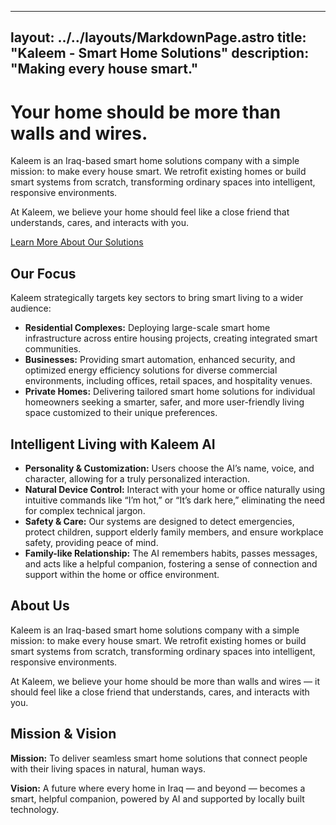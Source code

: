 
---
layout: ../../layouts/MarkdownPage.astro
title: "Kaleem - Smart Home Solutions"
description: "Making every house smart."
---


# Your home should be more than walls and wires.

Kaleem is an Iraq-based smart home solutions company with a simple mission: to make every house smart. We retrofit existing homes or build smart systems from scratch, transforming ordinary spaces into intelligent, responsive environments.

At Kaleem, we believe your home should feel like a close friend that understands, cares, and interacts with you.

[Learn More About Our Solutions](/solutions)

## Our Focus

Kaleem strategically targets key sectors to bring smart living to a wider audience:

*   **Residential Complexes:** Deploying large-scale smart home infrastructure across entire housing projects, creating integrated smart communities.
*   **Businesses:** Providing smart automation, enhanced security, and optimized energy efficiency solutions for diverse commercial environments, including offices, retail spaces, and hospitality venues.
*   **Private Homes:** Delivering tailored smart home solutions for individual homeowners seeking a smarter, safer, and more user-friendly living space customized to their unique preferences.

## Intelligent Living with Kaleem AI

*   **Personality & Customization:** Users choose the AI’s name, voice, and character, allowing for a truly personalized interaction.
*   **Natural Device Control:** Interact with your home or office naturally using intuitive commands like “I’m hot,” or “It’s dark here,” eliminating the need for complex technical jargon.
*   **Safety & Care:** Our systems are designed to detect emergencies, protect children, support elderly family members, and ensure workplace safety, providing peace of mind.
*   **Family-like Relationship:** The AI remembers habits, passes messages, and acts like a helpful companion, fostering a sense of connection and support within the home or office environment.

## About Us
Kaleem is an Iraq-based smart home solutions company with a simple mission: to make every house smart. We retrofit existing homes or build smart systems from scratch, transforming ordinary spaces into intelligent, responsive environments.

At Kaleem, we believe your home should be more than walls and wires — it should feel like a close friend that understands, cares, and interacts with you.

## Mission & Vision
**Mission:** To deliver seamless smart home solutions that connect people with their living spaces in natural, human ways.

**Vision:** A future where every home in Iraq — and beyond — becomes a smart, helpful companion, powered by AI and supported by locally built technology.
